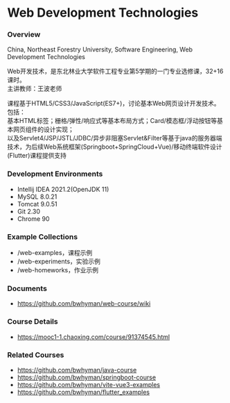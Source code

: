 # Web Development Technologies
### Overview
China, Northeast Forestry University, Software Engineering, Web Development Technologies

Web开发技术，是东北林业大学软件工程专业第5学期的一门专业选修课，32+16课时。  
主讲教师：王波老师

课程基于HTML5/CSS3/JavaScript(ES7+)，讨论基本Web网页设计开发技术。包括：  
基本HTML标签；栅格/弹性/响应式等基本布局方式；Card/模态框/浮动按钮等基本网页组件的设计实现；  
以及Servlet4/JSP/JSTL/JDBC/异步非阻塞Servlet&Filter等基于java的服务器端技术，为后续Web系统框架(Springboot+SpringCloud+Vue)/移动终端软件设计(Flutter)课程提供支持

### Development Environments
 - Intellij IDEA 2021.2(OpenJDK 11)
 - MySQL 8.0.21
 - Tomcat 9.0.51
 - Git 2.30
 - Chrome 90

### Example Collections
 - /web-examples，课程示例
 - /web-experiments，实验示例 
 - /web-homeworks，作业示例 

### Documents
 - https://github.com/bwhyman/web-course/wiki
 
### Course Details
 - https://mooc1-1.chaoxing.com/course/91374545.html
 
### Related Courses
 - https://github.com/bwhyman/java-course
 - https://github.com/bwhyman/springboot-course
 - https://github.com/bwhyman/vite-vue3-examples
 - https://github.com/bwhyman/flutter_examples
